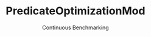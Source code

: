 ---
layout: default
title: PredicateOptimizationMod
subtitle: Continuous Benchmarking
selected: 
expanded: Benchmarking
benchmark: /individual_results/PredicateOptimizationMod.html
---